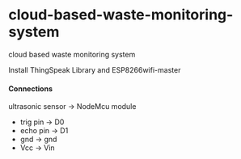 # cloud-based-waste-monitoring-system
cloud based waste monitoring system

Install ThingSpeak Library and ESP8266wifi-master

#### Connections

ultrasonic sensor -> NodeMcu module
- trig pin  -> D0 
- echo pin -> D1 
- gnd -> gnd
- Vcc -> Vin 


